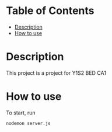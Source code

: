 <!-- omit in toc -->
# Table of Contents
- [Description](#description)
- [How to use](#how-to-use)

# Description
This project is a project for Y1S2 BED CA1

# How to use
To start, run
```bash
nodemon server.js
```

